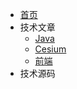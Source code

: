 * [首页](/)
* 技术文章
   * [Java](/article/Java/_sidebar.md)
   * [Cesium](/article/Cesium/_sidebar.md)
   * [前端](/article/Cesium/_sidebar.md)
* 技术源码